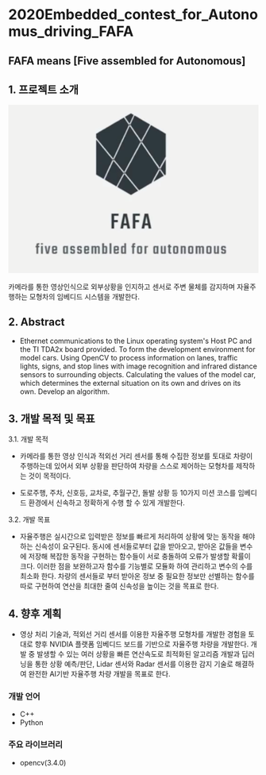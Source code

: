 # 2020Embedded_contest_for_Autonomus_driving_FAFA

## FAFA means [Five assembled for Autonomous]

## 1. 프로젝트 소개
[![Video Label](/picture/FAFA이미지.png)](https://youtu.be/E9MgEd5yksw)

카메라를 통한 영상인식으로 외부상황을 인지하고 센서로 주변 물체를 감지하며 자율주행하는 모형차의 임베디드 시스템을 개발한다.


## 2. Abstract

- Ethernet communications to the Linux operating system's Host PC and the TI TDA2x board provided.
To form the development environment for model cars. Using OpenCV to process information on lanes, traffic lights, signs, and stop lines with image recognition and infrared distance sensors to surrounding objects.
Calculating the values of the model car, which determines the external situation on its own and drives on its own.
Develop an algorithm.


## 3. 개발 목적 및 목표

3.1. 개발 목적

- 카메라를 통한 영상 인식과 적외선 거리 센서를 통해 수집한 정보를 토대로 차량이 주행하는데 있어서 외부 상황을 판단하여 차량을 스스로 제어하는 모형차를 제작하는 것이 목적이다. 

- 도로주행, 주차, 신호등, 교차로, 추월구간, 돌발 상황 등 10가지 미션 코스를 임베디드 환경에서 신속하고 정확하게 수행 할 수 있게 개발한다.

3.2. 개발 목표

- 자율주행은 실시간으로 입력받은 정보를 빠르게 처리하여 상황에 맞는 동작을 해야 하는 신속성이 요구된다. 
동시에 센서들로부터 값을 받아오고, 받아온 값들을 변수에 저장해 복잡한 동작을 구현하는 함수들이 서로 충돌하여 오류가 발생할 확률이 크다. 
이러한 점을 보완하고자 함수를 기능별로 모듈화 하여 관리하고 변수의 수를 최소화 한다. 
차량의 센서들로 부터 받아온 정보 중 필요한 정보만 선별하는 함수를 따로 구현하여 연산을 최대한 줄여 신속성을 높이는 것을 목표로 한다.


## 4. 향후 계획

- 영상 처리 기술과, 적외선 거리 센서를 이용한 자율주행 모형차를 개발한 경험을 토대로 향후 NVIDIA 플랫폼 임베디드 보드를 기반으로 자율주행 차량을 개발한다. 개발 중 발생할 수 있는 여러 상황을 빠른 연산속도로 최적화된 알고리즘 개발과 딥러닝을 통한 상황 예측/판단, Lidar 센서와 Radar 센서를 이용한 감지 기술로 해결하여 완전한 AI기반 자율주행 차량 개발을 목표로 한다.


### 개발 언어
- C++ 
- Python      

### 주요 라이브러리 
- opencv(3.4.0)   

  
<!--
## 4. 기타
-->
